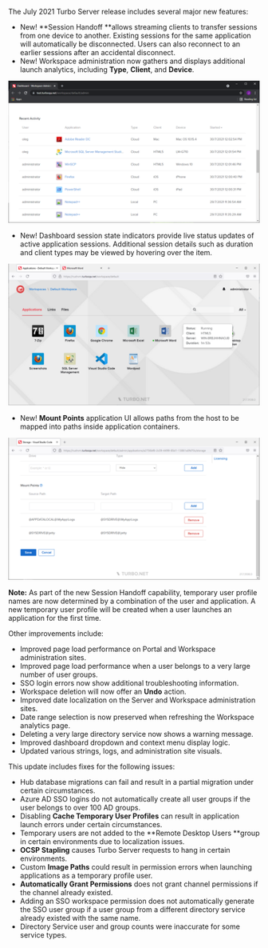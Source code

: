 The July 2021 Turbo Server release includes several major new features:

- New! **Session Handoff **allows streaming clients to transfer sessions from one device to another. Existing sessions for the same application will automatically be disconnected. Users can also reconnect to an earlier sessions after an accidental disconnect.
- New! Workspace administration now gathers and displays additional launch analytics, including **Type**, **Client**, and **Device**.

![Client Device Analytics](../../../images/client-device-analytics.png)
- New! Dashboard session state indicators provide live status updates of active application sessions. Additional session details such as duration and client types may be viewed by hovering over the item.

![Dashboard Session Running](../../../images/session-running.png)

- New! **Mount Points** application UI allows paths from the host to be mapped into paths inside application containers.

![Mount Points](../../../images/mount-point.png)

**Note:** As part of the new Session Handoff capability, temporary user profile names are now determined by a combination of the user and application. A new temporary user profile will be created when a user launches an application for the first time.

Other improvements include:

- Improved page load performance on Portal and Workspace administration sites.
- Improved page load performance when a user belongs to a very large number of user groups.
- SSO login errors now show additional troubleshooting information.
- Workspace deletion will now offer an **Undo** action.
- Improved date localization on the Server and Workspace administration sites.
- Date range selection is now preserved when refreshing the Workspace analytics page.
- Deleting a very large directory service now shows a warning message.
- Improved dashboard dropdown and context menu display logic.
- Updated various strings, logs, and administration site visuals.

This update includes fixes for the following issues:

- Hub database migrations can fail and result in a partial migration under certain circumstances.
- Azure AD SSO logins do not automatically create all user groups if the user belongs to over 100 AD groups.
- Disabling **Cache Temporary User Profiles** can result in application launch errors under certain circumstances.
- Temporary users are not added to the **Remote Desktop Users **group in certain environments due to localization issues.
- **OCSP Stapling** causes Turbo Server requests to hang in certain environments.
- Custom **Image Paths** could result in permission errors when launching applications as a temporary profile user.
- **Automatically Grant Permissions** does not grant channel permissions if the channel already existed.
- Adding an SSO workspace permission does not automatically generate the SSO user group if a user group from a different directory service already existed with the same name.
- Directory Service user and group counts were inaccurate for some service types.



